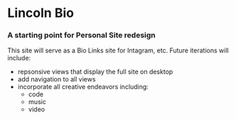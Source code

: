 # Lincoln Bio
### A starting point for Personal Site redesign

This site will serve as a Bio Links site for Intagram, etc.
Future iterations will include: 
- repsonsive views that display the full site on desktop 
- add navigation to all views 
- incorporate all creative endeavors including:  
  - code
  - music 
  - video 
